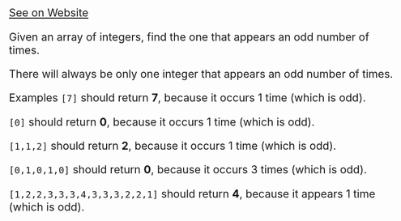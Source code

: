 [See on Website](https://www.codewars.com/kata/54da5a58ea159efa38000836)

Given an array of integers, find the one that appears an odd number of times.

There will always be only one integer that appears an odd number of times.

Examples
`[7]` should return **7**, because it occurs 1 time (which is odd).

`[0]` should return **0**, because it occurs 1 time (which is odd).

`[1,1,2]` should return **2**, because it occurs 1 time (which is odd).

`[0,1,0,1,0]` should return **0**, because it occurs 3 times (which is odd).

`[1,2,2,3,3,3,4,3,3,3,2,2,1]` should return **4**, because it appears 1 time (which is odd).

<style>
  body {
  font-size: 16pt;
}
</style>
